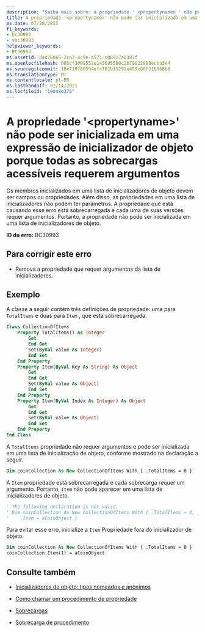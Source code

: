 ```yaml
---
description: "Saiba mais sobre: a propriedade ' <propertyname> ' não pode ser inicializada em uma expressão de inicializador de objeto porque todas as sobrecargas acessíveis exigem argumentos"
title: A propriedade '<propertyname>' não pode ser inicializada em uma expressão de inicializador de objeto porque todas as sobrecargas acessíveis requerem argumentos
ms.date: 07/20/2015
f1_keywords:
- bc30993
- vbc30993
helpviewer_keywords:
- BC30993
ms.assetid: d4476065-2ca2-4c9e-a571-c08917a6387f
ms.openlocfilehash: 605cf3008552e145695580c2b79022880ecba3e4
ms.sourcegitcommit: 10e719780594efc781b15295e499c66f316068b8
ms.translationtype: MT
ms.contentlocale: pt-BR
ms.lasthandoff: 02/14/2021
ms.locfileid: "100486375"
---
```

# <a name="property-propertyname-cannot-be-initialized-in-an-object-initializer-expression-because-all-accessible-overloads-require-arguments"></a>A propriedade '\<propertyname>' não pode ser inicializada em uma expressão de inicializador de objeto porque todas as sobrecargas acessíveis requerem argumentos

Os membros inicializados em uma lista de inicializadores de objeto devem ser campos ou propriedades. Além disso, as propriedades em uma lista de inicializadores não podem ter parâmetros. A propriedade que está causando esse erro está sobrecarregada e cada uma de suas versões requer argumentos. Portanto, a propriedade não pode ser inicializada em uma lista de inicializadores de objeto.  
  
 **ID do erro:** BC30993  
  
## <a name="to-correct-this-error"></a>Para corrigir este erro  
  
- Remova a propriedade que requer argumentos da lista de inicializadores.  
  
## <a name="example"></a>Exemplo  

 A classe a seguir contém três definições de propriedade: uma para `TotalItems` e duas para `Item` , que está sobrecarregada.  
  
```vb  
Class CollectionOfItems  
    Property TotalItems() As Integer  
        Get  
        End Get  
        Set(ByVal value As Integer)  
        End Set  
    End Property  
    Property Item(ByVal Key As String) As Object  
        Get  
        End Get  
        Set(ByVal value As Object)  
        End Set  
    End Property  
    Property Item(ByVal Index As Integer) As Object  
        Get  
        End Get  
        Set(ByVal value As Object)  
        End Set  
    End Property  
End Class  
```  
  
 A `TotalItems` propriedade não requer argumentos e pode ser inicializada em uma lista de inicialização de objeto, conforme mostrado na declaração a seguir.  
  
```vb  
Dim coinCollection As New CollectionOfItems With { .TotalItems = 0 }  
```  
  
 A `Item` propriedade está sobrecarregada e cada sobrecarga requer um argumento. Portanto, `Item` não pode aparecer em uma lista de inicializadores de objeto.  
  
```vb  
' The following declaration is not valid.  
' Dim coinCollection As New CollectionOfItems With { .TotalItems = 0, _  
'    .Item = aCoinObject }  
```  
  
 Para evitar esse erro, inicialize a `Item` Propriedade fora do inicializador de objeto.  
  
```vb  
Dim coinCollection As New CollectionOfItems With { .TotalItems = 0 }  
coinCollection.Item(1) = aCoinObject  
```  
  
## <a name="see-also"></a>Consulte também

- [Inicializadores de objeto: tipos nomeados e anônimos](../programming-guide/language-features/objects-and-classes/object-initializers-named-and-anonymous-types.md)
- [Como chamar um procedimento de propriedade](../programming-guide/language-features/procedures/how-to-call-a-property-procedure.md)

- [Sobrecargas](../language-reference/modifiers/overloads.md)
- [Sobrecarga de procedimento](../programming-guide/language-features/procedures/procedure-overloading.md)
